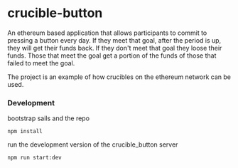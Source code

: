 # crucible-button

An ethereum based application that allows participants to commit
to pressing a button every day.  If they meet that goal, after the period
is up, they will get their funds back.  If they don't meet that goal they
loose their funds.  Those that meet the goal get a portion of the funds
of those that failed to meet the goal.

The project is an example of how crucibles on the ethereum network can be used.


### Development

bootstrap sails and the repo
```
npm install
```

run the development version of the crucible_button server
```
npm run start:dev
```

